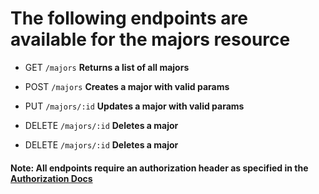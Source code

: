 
# The following endpoints are available for the majors resource
- GET `/majors`
**Returns a list of all majors**

- POST `/majors`
**Creates a major with valid params**


- PUT `/majors/:id`
**Updates a major with valid params**

- DELETE `/majors/:id`
**Deletes a major**

- DELETE `/majors/:id`
**Deletes a major**

#### Note: All endpoints require an authorization header as specified in the [Authorization Docs](../auth/authorization.md)